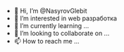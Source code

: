 - 👋 Hi, I’m @NasyrovGlebit
- 👀 I’m interested in  web разработка
- 🌱 I’m currently learning ...
- 💞️ I’m looking to collaborate on ...
- 📫 How to reach me ...

<!---
NasyrovGlebit/NasyrovGlebit is a ✨ special ✨ repository because its `README.md` (this file) appears on your GitHub profile.
You can click the Preview link to take a look at your changes.
--->
